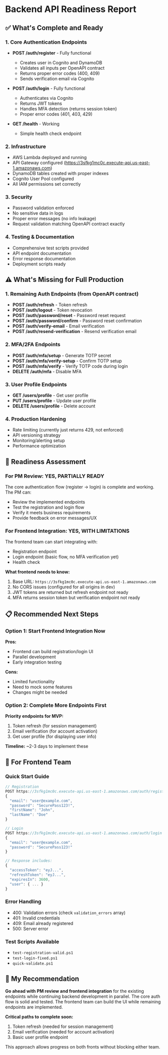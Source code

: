 # Backend API Readiness Report

## ✅ What's Complete and Ready

### 1. **Core Authentication Endpoints**
- **POST /auth/register** - Fully functional
  - Creates user in Cognito and DynamoDB
  - Validates all inputs per OpenAPI contract
  - Returns proper error codes (400, 409)
  - Sends verification email via Cognito

- **POST /auth/login** - Fully functional
  - Authenticates via Cognito
  - Returns JWT tokens
  - Handles MFA detection (returns session token)
  - Proper error codes (401, 403, 429)

- **GET /health** - Working
  - Simple health check endpoint

### 2. **Infrastructure**
- AWS Lambda deployed and running
- API Gateway configured (https://3sfkg1mc0c.execute-api.us-east-1.amazonaws.com)
- DynamoDB tables created with proper indexes
- Cognito User Pool configured
- All IAM permissions set correctly

### 3. **Security**
- Password validation enforced
- No sensitive data in logs
- Proper error messages (no info leakage)
- Request validation matching OpenAPI contract exactly

### 4. **Testing & Documentation**
- Comprehensive test scripts provided
- API endpoint documentation
- Error response documentation
- Deployment scripts ready

## ⚠️ What's Missing for Full Production

### 1. **Remaining Auth Endpoints** (from OpenAPI contract)
- **POST /auth/refresh** - Token refresh
- **POST /auth/logout** - Token revocation
- **POST /auth/password/reset** - Password reset request
- **POST /auth/password/confirm** - Password reset confirmation
- **POST /auth/verify-email** - Email verification
- **POST /auth/resend-verification** - Resend verification email

### 2. **MFA/2FA Endpoints**
- **POST /auth/mfa/setup** - Generate TOTP secret
- **POST /auth/mfa/verify-setup** - Confirm TOTP setup
- **POST /auth/mfa/verify** - Verify TOTP code during login
- **DELETE /auth/mfa** - Disable MFA

### 3. **User Profile Endpoints**
- **GET /users/profile** - Get user profile
- **PUT /users/profile** - Update user profile
- **DELETE /users/profile** - Delete account

### 4. **Production Hardening**
- Rate limiting (currently just returns 429, not enforced)
- API versioning strategy
- Monitoring/alerting setup
- Performance optimization

## 🚦 Readiness Assessment

### For PM Review: **YES, PARTIALLY READY**
The core authentication flow (register → login) is complete and working. The PM can:
- Review the implemented endpoints
- Test the registration and login flow
- Verify it meets business requirements
- Provide feedback on error messages/UX

### For Frontend Integration: **YES, WITH LIMITATIONS**
The frontend team can start integrating with:
- Registration endpoint
- Login endpoint (basic flow, no MFA verification yet)
- Health check

**What frontend needs to know:**
1. Base URL: `https://3sfkg1mc0c.execute-api.us-east-1.amazonaws.com`
2. No CORS issues (configured for all origins in dev)
3. JWT tokens are returned but refresh endpoint not ready
4. MFA returns session token but verification endpoint not ready

## 📋 Recommended Next Steps

### Option 1: Start Frontend Integration Now
**Pros:**
- Frontend can build registration/login UI
- Parallel development
- Early integration testing

**Cons:**
- Limited functionality
- Need to mock some features
- Changes might be needed

### Option 2: Complete More Endpoints First
**Priority endpoints for MVP:**
1. Token refresh (for session management)
2. Email verification (for account activation)
3. Get user profile (for displaying user info)

**Timeline:** ~2-3 days to implement these

## 📄 For Frontend Team

### Quick Start Guide
```javascript
// Registration
POST https://3sfkg1mc0c.execute-api.us-east-1.amazonaws.com/auth/register
{
  "email": "user@example.com",
  "password": "SecurePass123!",
  "firstName": "John",
  "lastName": "Doe"
}

// Login
POST https://3sfkg1mc0c.execute-api.us-east-1.amazonaws.com/auth/login
{
  "email": "user@example.com",
  "password": "SecurePass123!"
}

// Response includes:
{
  "accessToken": "eyJ...",
  "refreshToken": "eyJ...",
  "expiresIn": 3600,
  "user": { ... }
}
```

### Error Handling
- 400: Validation errors (check `validation_errors` array)
- 401: Invalid credentials
- 409: Email already registered
- 500: Server error

### Test Scripts Available
- `test-registration-valid.ps1`
- `test-login-fixed.ps1`
- `quick-validate.ps1`

## 🎯 My Recommendation

**Go ahead with PM review and frontend integration** for the existing endpoints while continuing backend development in parallel. The core auth flow is solid and tested. The frontend team can build the UI while remaining endpoints are implemented.

**Critical paths to complete soon:**
1. Token refresh (needed for session management)
2. Email verification (needed for account activation)
3. Basic user profile endpoint

This approach allows progress on both fronts without blocking either team.
